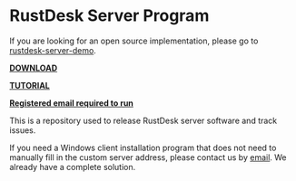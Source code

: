 # RustDesk Server Program
If you are looking for an open source implementation, please go to [rustdesk-server-demo](https://github.com/rustdesk/rustdesk-server-demo).

[**DOWNLOAD**](https://github.com/rustdesk/rustdesk-server/releases)

[**TUTORIAL**](https://rustdesk.com/blog/id-relay-set/)

[**Registered email required to run**](https://rustdesk.com/server/)

This is a repository used to release RustDesk server software and track issues.

If you need a Windows client installation program that does not need to manually fill in the custom server address, please contact us by [email](mailto:info@rustdesk.com). We already have a complete solution.
